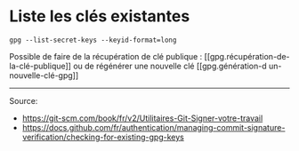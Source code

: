 
# Liste les clés existantes

```shell
gpg --list-secret-keys --keyid-format=long
```

Possible de faire de la récupération de clé publique : [[gpg.récupération-de-la-clé-publique]]
ou de régénérer une nouvelle clé [[gpg.génération-d un-nouvelle-clé-gpg]]

---

Source:
- https://git-scm.com/book/fr/v2/Utilitaires-Git-Signer-votre-travail
- https://docs.github.com/fr/authentication/managing-commit-signature-verification/checking-for-existing-gpg-keys
